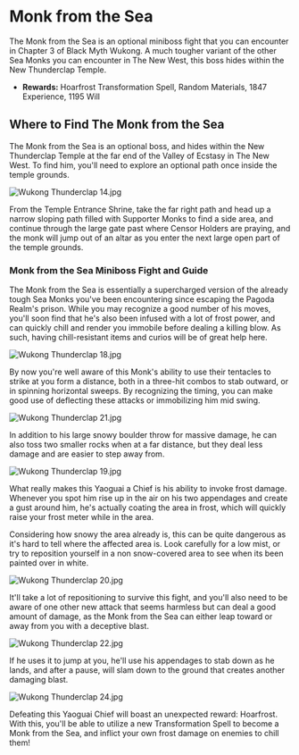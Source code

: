 # Monk from the Sea

The Monk from the Sea is an optional miniboss fight that you can encounter in Chapter 3 of Black Myth Wukong. A much tougher variant of the other Sea Monks you can encounter in The New West, this boss hides within the New Thunderclap Temple. 

  * **Rewards:** Hoarfrost Transformation Spell, Random Materials, 1847 Experience, 1195 Will

## Where to Find The Monk from the Sea

The Monk from the Sea is an optional boss, and hides within the New Thunderclap Temple at the far end of the Valley of Ecstasy in The New West. To find him, you'll need to explore an optional path once inside the temple grounds. 

![Wukong Thunderclap 14.jpg](https://oyster.ignimgs.com/mediawiki/apis.ign.com/black-myth-wukong/7/71/Wukong_Thunderclap_14.jpg)

From the Temple Entrance Shrine, take the far right path and head up a narrow sloping path filled with Supporter Monks to find a side area, and continue through the large gate past where Censor Holders are praying, and the monk will jump out of an altar as you enter the next large open part of the temple grounds. 

### Monk from the Sea Miniboss Fight and Guide

The Monk from the Sea is essentially a supercharged version of the already tough Sea Monks you've been encountering since escaping the Pagoda Realm's prison. While you may recognize a good number of his moves, you'll soon find that he's also been infused with a lot of frost power, and can quickly chill and render you immobile before dealing a killing blow. As such, having chill-resistant items and curios will be of great help here. 

![Wukong Thunderclap 18.jpg](https://oyster.ignimgs.com/mediawiki/apis.ign.com/black-myth-wukong/c/ce/Wukong_Thunderclap_18.jpg)

By now you're well aware of this Monk's ability to use their tentacles to strike at you form a distance, both in a three-hit combos to stab outward, or in spinning horizontal sweeps. By recognizing the timing, you can make good use of deflecting these attacks or immobilizing him mid swing. 

![Wukong Thunderclap 21.jpg](https://oyster.ignimgs.com/mediawiki/apis.ign.com/black-myth-wukong/f/f5/Wukong_Thunderclap_21.jpg)

In addition to his large snowy boulder throw for massive damage, he can also toss two smaller rocks when at a far distance, but they deal less damage and are easier to step away from. 

![Wukong Thunderclap 19.jpg](https://oyster.ignimgs.com/mediawiki/apis.ign.com/black-myth-wukong/5/54/Wukong_Thunderclap_19.jpg)

What really makes this Yaoguai a Chief is his ability to invoke frost damage. Whenever you spot him rise up in the air on his two appendages and create a gust around him, he's actually coating the area in frost, which will quickly raise your frost meter while in the area. 

Considering how snowy the area already is, this can be quite dangerous as it's hard to tell where the affected area is. Look carefully for a low mist, or try to reposition yourself in a non snow-covered area to see when its been painted over in white. 

![Wukong Thunderclap 20.jpg](https://oyster.ignimgs.com/mediawiki/apis.ign.com/black-myth-wukong/d/dc/Wukong_Thunderclap_20.jpg)

It'll take a lot of repositioning to survive this fight, and you'll also need to be aware of one other new attack that seems harmless but can deal a good amount of damage, as the Monk from the Sea can either leap toward or away from you with a deceptive blast. 

![Wukong Thunderclap 22.jpg](https://oyster.ignimgs.com/mediawiki/apis.ign.com/black-myth-wukong/7/76/Wukong_Thunderclap_22.jpg)

If he uses it to jump at you, he'll use his appendages to stab down as he lands, and after a pause, will slam down to the ground that creates another damaging blast. 

![Wukong Thunderclap 24.jpg](https://oyster.ignimgs.com/mediawiki/apis.ign.com/black-myth-wukong/9/9a/Wukong_Thunderclap_24.jpg)

Defeating this Yaoguai Chief will boast an unexpected reward: Hoarfrost. With this, you'll be able to utilize a new Transformation Spell to become a Monk from the Sea, and inflict your own frost damage on enemies to chill them! 

